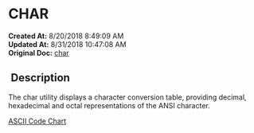 # CHAR 

**Created At:** 8/20/2018 8:49:09 AM  
**Updated At:** 8/31/2018 10:47:08 AM  
**Original Doc:** [char](https://docs.jbase.com/48399-tools/char)  


##  Description

The char utility displays a character conversion table, providing decimal, hexadecimal and octal representations of the ANSI character.

[ASCII Code Chart](ascii-code-chart)
